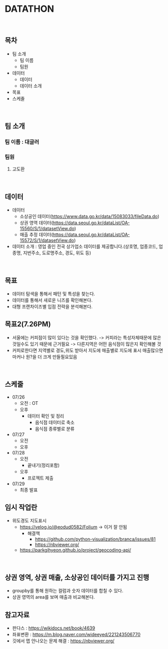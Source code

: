 # DATATHON
<br>

## 목차
  - 팀 소개
    - 팀 이름
    - 팀원
  - 데이터
    - 데이터
    - 데이터 소개  
  - 목표
  - 스케줄
<br>

## 팀 소개
### 팀 이름 : 대글러
### 팀원
  1. 고도환

<br>

## 데이터
  - 데이터
    - 소상공인 데이터(https://www.data.go.kr/data/15083033/fileData.do)
    - 상권 영역 데이터(https://data.seoul.go.kr/dataList/OA-15560/S/1/datasetView.do)
    - 매출 추정 데이터(https://data.seoul.go.kr/dataList/OA-15572/S/1/datasetView.do)
  - 데이터 소개 : 영업 중인 전국 상가업소 데이터를 제공합니다.(상호명, 업종코드, 업종명, 지번주소, 도로명주소, 경도, 위도 등)
<br>

## 목표
  - 데이터 탐색을 통해서 패턴 및 특성을 찾는다.
  - 데이터를 통해서 새로운 니즈를 확인해본다.
  - 대형 프랜차이즈별 입점 전략을 분석해본다.
 
## 목표2(7.26PM)
  - 서울에는 커피점이 많이 있다는 것을 확인했다. -> 커피라는 특성자체때문에 많은 것일수도 있기 때문에 근거필요 -> 다른지역은 어떤 음식점이 많은지 확인해볼 것 
  - 커피로한다면 지역별로 경도,위도 받아서 지도에 매출별로 지도에 표시 매출많으면 마커나 원?을 더 크게 만들필요있음
<br>

## 스케줄
  - 07/26
    - 오전 : OT
    - 오후
      - 데이터 확인 및 정리
        - 음식점 데이터로 축소
        - 음식점 종류별로 분류  
  - 07/27
    - 오전
    - 오후  
  - 07/28
    - 오전
      - 끝내기(정리포함)
    - 오후
      - 프로젝트 제출  
  - 07/29
    - 최종 발표
   
 
 ## 임시 작업란
  - 위도경도 지도표시
    - https://velog.io/@eodud0582/Folium -> 이거 잘 안됨
      - 해결책
        - https://github.com/python-visualization/branca/issues/81
        - https://nbviewer.org/ 
    - https://parkgihyeon.github.io/project/geocoding-api/

<br>

 ## 상권 영역, 상권 매출, 소상공인 데이터를 가지고 진행
  - groupby를 통해 원하는 컬럼과 숫자 데이터를 합칠 수 있다.
  - 상권 영역의 area를 보며 매출과 비교해본다.

 ## 참고자료
  - 판다스 : https://wikidocs.net/book/4639
  - 좌표변환 : https://m.blog.naver.com/wideeyed/221243506770
  - 깃에서 맵 안나오는 문제 해결 : https://nbviewer.org/
